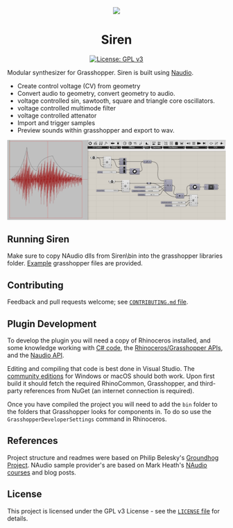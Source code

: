<div align="center">
<img width=120 src="(https://github.com/AlasdairMott/Siren/blob/develop/documentation/logo.svg">

# Siren

[![License: GPL v3](https://img.shields.io/badge/License-GPL%20v3-blue.svg)](https://www.gnu.org/licenses/gpl-3.0)

</div>

Modular synthesizer for Grasshopper. Siren is built using [Naudio](https://github.com/naudio/NAudio).

- Create control voltage (CV) from geometry
- Convert audio to geometry, convert geometry to audio.
- voltage controlled sin, sawtooth, square and triangle core oscillators.
- voltage controlled multimode filter
- voltage controlled attenator
- Import and trigger samples
- Preview sounds within grasshopper and export to wav.

![grasshopper example](https://github.com/AlasdairMott/Siren/blob/develop/documentation/siren.jpg)

## Running Siren

Make sure to copy NAudio dlls from Siren\bin into the grasshopper libraries folder. [Example](https://github.com/AlasdairMott/Siren/blob/develop/Examples) grasshopper files are provided.

## Contributing

Feedback and pull requests welcome; see [`CONTRIBUTING.md` file](https://github.com/AlasdairMott/Siren/blob/develop/.github/CONTRIBUTING.md).

## Plugin Development

To develop the plugin you will need a copy of Rhinoceros installed, and some knowledge working with [C# code](https://docs.microsoft.com/en-us/dotnet/csharp/), the [Rhinoceros/Grasshopper APIs](http://developer.rhino3d.com), and the [Naudio  API](https://github.com/naudio/NAudio).

Editing and compiling that code is best done in Visual Studio. The [community editions](https://www.visualstudio.com) for Windows or macOS should both work. Upon first build it should fetch the required RhinoCommon, Grasshopper, and third-party references from NuGet (an internet connection is required).

Once you have compiled the project you will need to add the `bin` folder to the folders that Grasshopper looks for components in. To do so use the `GrasshopperDeveloperSettings` command in Rhinoceros.

## References

Project structure and readmes were based on Philip Belesky's  [Groundhog Project](https://github.com/philipbelesky/groundhog#readme). NAudio sample provider's are based on Mark Heath's [NAudio courses](https://www.pluralsight.com/courses/audio-programming-naudio) and blog posts.

## License

This project is licensed under the GPL v3 License - see the [`LICENSE` file](https://github.com/AlasdairMott/Siren/blob/develop/.github/LICENSE) for details.
